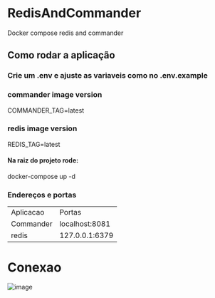 # RedisAndCommander
Docker compose redis and commander


## Como rodar a aplicação
### Crie um .env e ajuste as variaveis como no .env.example

### commander image version
COMMANDER_TAG=latest
### redis image version
REDIS_TAG=latest


#### Na raiz do projeto rode:
docker-compose up -d

### Endereços e portas

<table>
  <tr>
      <td>Aplicacao</td>
      <td>Portas</td>
  </tr>
  <tr>
      <td>Commander</td>
      <td>localhost:8081</td>
  </tr>
   <tr>
      <td>redis</td>
      <td>127.0.0.1:6379</td>
  </tr>
</table>

# Conexao
![image](https://github.com/JeanSousa/PgAdminPostgresDB/assets/38965322/0b468bd0-7e44-4d1e-880f-d825f272b55b)

